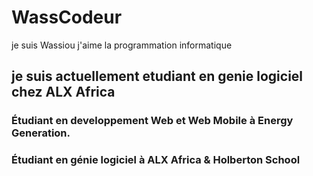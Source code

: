 # WassCodeur
je suis Wassiou j'aime la programmation informatique
## je suis actuellement etudiant en genie logiciel chez ALX Africa
### Étudiant en developpement Web et Web Mobile à Energy Generation.
### Étudiant en génie logiciel à ALX Africa & Holberton School
